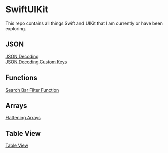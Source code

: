 # SwiftUIKit

This repo contains all things Swift and UIKit that I am currently or have been exploring.

## JSON </br> 
[JSON Decoding](JSON/JSONDecoding.md) </br>
[JSON Decoding Custom Keys](JSON/JSONCustomKeys.md)

## Functions
[Search Bar Filter Function](HelperFunctions/SearchBarFilter.md)

## Arrays
[Flattening Arrays](Arrays/FlatteningArrays.md)

## Table View
[Table View ](TableViews/TableView.md)
